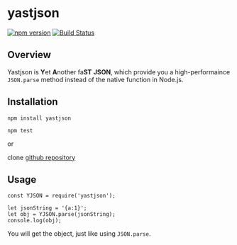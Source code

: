 # yastjson
[![npm version](https://badge.fury.io/js/yastjson.svg)](https://badge.fury.io/js/yastjson)
[![Build Status](https://travis-ci.org/zhuyingda/yastjson.svg?branch=master)](https://travis-ci.org/zhuyingda/yastjson)

## Overview
Yastjson is **Y**et **A**nother fa**ST** **JSON**, which provide you a high-performaince `JSON.parse` method instead of the native function in Node.js.

## Installation

```
npm install yastjson

npm test
```

or

clone [github repository](https://github.com/zhuyingda/yastjson)

## Usage

```
const YJSON = require('yastjson');

let jsonString = '{a:1}';
let obj = YJSON.parse(jsonString);
console.log(obj);
```

You will get the object, just like using `JSON.parse`.